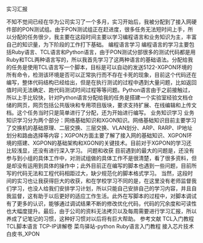 实习汇报

不知不觉间已经在华为公司实习了一个多月，实习开始后，我被分配到了接入网硬件部的PON测试组。由于PON测试组正在赶进度，很多任务无法短时间上手，所以分配的任务很少，我主要在这段时间主要以学习编程语言和业务知识为主，丰富自己的知识量，为下阶段的工作打下基础。
编程语言学习
编程语言的学习主要包括Ruby语言、TCL语言和Python语言，由于PON测试分部很多的测试代码都是用Ruby和TCL两种语言写的，所以我首先学习了这两种语言的基础语法。分配给我的任务是使用TCL语言写一个脚本，目标是可以自动的发送5122-XGPON环境的所有命令，检测该环境是否可以正常执行而不存在卡死的现象，目前这个代码还在编写，整体代码结构已经给出，但是在执行测试的过程中遇到大量问题，比如返回值时间无法确定、跑代码测试时间过程等等问题。Python语言由于之前接触过，所以上手比较快，针对Python语言分配给我的任务是搭建一个实验室经验文档仓储的网页，网页包括公共版块和专用项目版块，要求支持扩展、在线编辑和上传文档。这个任务当时只是简单进行了分配，还为开始进行编写。
业务知识学习
业务知识学习分为两个部分：网络基础知识和XGON知识。网络基础知识目前主要学习了交换机的基础原理、二层交换、三层交换、VLAN划分、ARP、RARP、IP地址划分和路由选择等内容；XGPON方面主要了解了接入网的基础知识、XGPON环境的搭建、XGPON的基础架构和XGON的关键技术。目前对于XGPON的学习还比较浅显，还没有进行深入学习。
问题和收获
目前遇到的最大的问题是，还没有参与到小组的具体工作中，对测试组做的具体工作不是很清楚，看了很多资料，但是却没有运用到具体的操作中；此外目前正在编写的脚本也遇到一些问题，目前所写的代码无法和工程代码相距过大，缺少规范化的脚本格式学习。
当然，这段时间的实习也让我获得巨大的收获，和在学校学习不同的是，在这里没有老师监督我们学习，也没人给我们安排学习计划，所以只能自己安排自己的学习内容，并且自我监督，这有助于以后更好的适应工作生活。此外在写脚本的过程中，对脚本调试有了更多的认识，能够通过调试结果不断的修改优化代码，代码的冗余度和可读性也大幅度提升。最后，由于公司的资料无法拷贝以及每周需要进行学习汇报，所以养成了记笔记的习惯，这种好习惯对以后将有巨大帮助。
参考文献
TCL入门教程
TCL脚本语言
TCP-IP讲解卷
菜鸟驿站-python
Ruby语言入门教程
接入芯片技术白皮书_XPON
